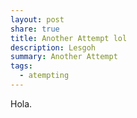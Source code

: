 ```yaml
---
layout: post
share: true
title: Another Attempt lol
description: Lesgoh
summary: Another Attempt
tags:
  - atempting
---
```


Hola. 
